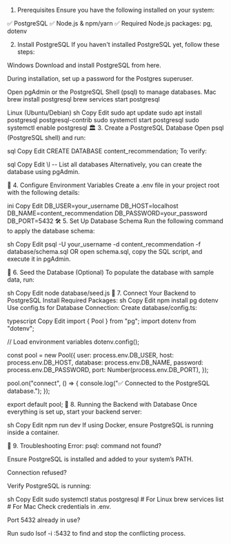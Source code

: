 1. Prerequisites
Ensure you have the following installed on your system:

✅ PostgreSQL
✅ Node.js & npm/yarn
✅ Required Node.js packages: pg, dotenv




2. Install PostgreSQL
If you haven't installed PostgreSQL yet, follow these steps:

Windows
Download and install PostgreSQL from here.

During installation, set up a password for the Postgres superuser.

Open pgAdmin or the PostgreSQL Shell (psql) to manage databases.
Mac
brew install postgresql
brew services start postgresql

Linux (Ubuntu/Debian)
sh
Copy
Edit
sudo apt update
sudo apt install postgresql postgresql-contrib
sudo systemctl start postgresql
sudo systemctl enable postgresql
🏛 3. Create a PostgreSQL Database
Open psql (PostgreSQL shell) and run:

sql
Copy
Edit
CREATE DATABASE content_recommendation;
To verify:

sql
Copy
Edit
\l  -- List all databases
Alternatively, you can create the database using pgAdmin.

🔑 4. Configure Environment Variables
Create a .env file in your project root with the following details:

ini
Copy
Edit
DB_USER=your_username
DB_HOST=localhost
DB_NAME=content_recommendation
DB_PASSWORD=your_password
DB_PORT=5432
🛠 5. Set Up Database Schema
Run the following command to apply the database schema:

sh
Copy
Edit
psql -U your_username -d content_recommendation -f database/schema.sql
OR open schema.sql, copy the SQL script, and execute it in pgAdmin.

🌱 6. Seed the Database (Optional)
To populate the database with sample data, run:

sh
Copy
Edit
node database/seed.js
🔌 7. Connect Your Backend to PostgreSQL
Install Required Packages:
sh
Copy
Edit
npm install pg dotenv
Use config.ts for Database Connection:
Create database/config.ts:

typescript
Copy
Edit
import { Pool } from "pg";
import dotenv from "dotenv";

// Load environment variables
dotenv.config();

const pool = new Pool({
  user: process.env.DB_USER,
  host: process.env.DB_HOST,
  database: process.env.DB_NAME,
  password: process.env.DB_PASSWORD,
  port: Number(process.env.DB_PORT),
});

pool.on("connect", () => {
  console.log("✅ Connected to the PostgreSQL database.");
});

export default pool;
🚀 8. Running the Backend with Database
Once everything is set up, start your backend server:

sh
Copy
Edit
npm run dev
If using Docker, ensure PostgreSQL is running inside a container.

🛑 9. Troubleshooting
Error: psql: command not found?

Ensure PostgreSQL is installed and added to your system’s PATH.

Connection refused?

Verify PostgreSQL is running:

sh
Copy
Edit
sudo systemctl status postgresql  # For Linux
brew services list                 # For Mac
Check credentials in .env.

Port 5432 already in use?

Run sudo lsof -i :5432 to find and stop the conflicting process.
